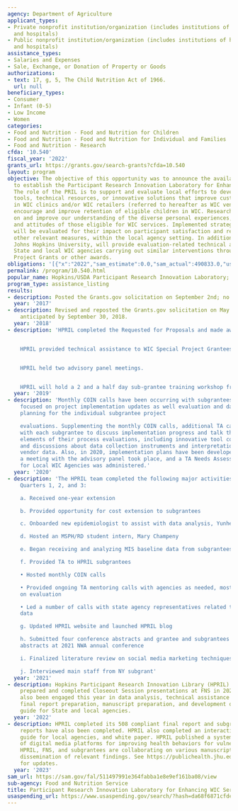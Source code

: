 ```yaml
---
agency: Department of Agriculture
applicant_types:
- Private nonprofit institution/organization (includes institutions of higher education
  and hospitals)
- Public nonprofit institution/organization (includes institutions of higher education
  and hospitals)
assistance_types:
- Salaries and Expenses
- Sale, Exchange, or Donation of Property or Goods
authorizations:
- text: 17, g, 5, The Child Nutrition Act of 1966.
  url: null
beneficiary_types:
- Consumer
- Infant (0-5)
- Low Income
- Women
categories:
- Food and Nutrition - Food and Nutrition for Children
- Food and Nutrition - Food and Nutrition for Individual and Families
- Food and Nutrition - Research
cfda: '10.540'
fiscal_year: '2022'
grants_url: https://grants.gov/search-grants?cfda=10.540
layout: program
objective: The objective of this opportunity was to announce the availability of funds
  to establish the Participant Research Innovation Laboratory for Enhancing WIC Services.
  The role of the PRIL is to support and evaluate local efforts to develop interactive
  tools, technical resources, or innovative solutions that improve customer service
  in WIC clinics and/or WIC retailers (referred to hereafter as WIC vendors) and ultimately
  encourage and improve retention of eligible children in WIC. Research projects build
  on and improve our understanding of the diverse personal experiences, perceptions,
  and attitudes of those eligible for WIC services. Implemented strategies/solutions
  will be evaluated for their impact on participant satisfaction and retention, and
  other relevant measures, within the local agency setting. In addition, the Grantee,
  Johns Hopkins University, will provide evaluation-related technical assistance to
  State and local WIC agencies carrying out similar interventions through WIC Special
  Project Grants or other awards.
obligations: '[{"x":"2022","sam_estimate":0.0,"sam_actual":490833.0,"usa_spending_actual":57350.42},{"x":"2023","sam_estimate":90883.0,"sam_actual":0.0,"usa_spending_actual":0.0},{"x":"2024","sam_estimate":0.0,"sam_actual":0.0,"usa_spending_actual":5000000.0}]'
permalink: /program/10.540.html
popular_name: Hopkins/USDA Participant Research Innovation Laboratory; HPRIL
program_type: assistance_listing
results:
- description: Posted the Grants.gov solicitation on September 2nd; no award made.
  year: '2017'
- description: Revised and reposted the Grants.gov solicitation on May 15, 2018; award
    anticipated by September 30, 2018.
  year: '2018'
- description: 'HPRIL completed the Requested for Proposals and made award selections.


    HPRIL provided technical assistance to WIC Special Project Grantees.


    HPRIL held two advisory panel meetings.


    HPRIL will hold a 2 and a half day sub-grantee training workshop from 9/9-9/11.'
  year: '2019'
- description: 'Monthly COIN calls have been occurring with subgrantees. These calls
    focused on project implementation updates as well evaluation and data collection
    planning for the individual subgrantee project

    evaluations. Supplementing the monthly COIN calls, additional TA calls were conducted
    with each subgrantee to discuss implementation progress and talk through different
    elements of their process evaluations, including innovative tool coverage strategies
    and discussions about data collection instruments and interpretation and use of
    vendor data. Also, in 2020, implementation plans have been developed with subgrantees;
    a meeting with the advisory panel took place, and a TA Needs Assessment survey
    for Local WIC Agencies was administered.'
  year: '2020'
- description: 'The HPRIL team completed the following major activities in Year 3
    Quarters 1, 2, and 3:

    a. Received one-year extension

    b. Provided opportunity for cost extension to subgrantees

    c. Onboarded new epidemiologist to assist with data analysis, Yunhee Kang

    d. Hosted an MSPH/RD student intern, Mary Champeny

    e. Began receiving and analyzing MIS baseline data from subgrantees

    f. Provided TA to HPRIL subgrantees

    • Hosted monthly COIN calls

    • Provided ongoing TA mentoring calls with agencies as needed, most of which focused
    on evaluation

    • Led a number of calls with state agency representatives related to baseline
    data

    g. Updated HPRIL website and launched HPRIL blog

    h. Submitted four conference abstracts and grantee and subgrantees presented 3
    abstracts at 2021 NWA annual conference

    i. Finalized literature review on social media marketing techniques in WIC

    j. Interviewed main staff from NY subgrant'
  year: '2021'
- description: Hopkins Participant Research Innovation Library (HPRIL) and subgrantees
    prepared and completed Closeout Session presentations at FNS in 2022. HPRIL has
    also been engaged this year in data analysis, technical assistance to subgrantees,
    final report preparation, manuscript preparation, and development of a resource
    guide for State and local agencies.
  year: '2022'
- description: HPRIL completed its 508 compliant final report and subgrantee final
    reports have also been completed. HPRIL also completed an interactive resource
    guide for local agencies, and white paper. HPRIL published a systematic review
    of digital media platforms for improving health behaviors for vulnerable families.
    HPRIL, FNS, and subgrantees are collaborating on various manuscripts for further
    dissemination of relevant findings. See https://publichealth.jhu.edu/departments/population-family-and-reproductive-health/research-and-practice/life-course-framework/child-health/women-infants-and-children-program-wic/hpril/publications
    for updates.
  year: '2023'
sam_url: https://sam.gov/fal/511497991e364fabba1e8e9ef161ba08/view
sub-agency: Food and Nutrition Service
title: Participant Research Innovation Laboratory for Enhancing WIC Services
usaspending_url: https://www.usaspending.gov/search/?hash=da68f6871cfde0326495e8b29d56182a
---
```


